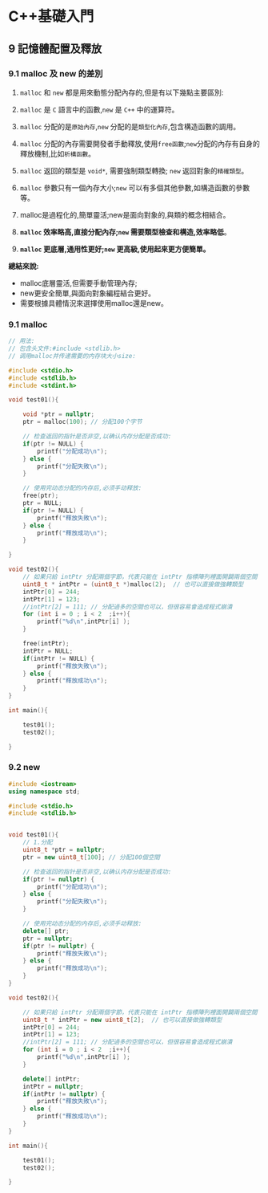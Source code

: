 # C++基礎入門


## 9 記憶體配置及釋放

### 9.1 malloc 及 new 的差別

1. `malloc` 和 `new` 都是用來動態分配內存的,但是有以下幾點主要區別:

2. `malloc` 是 `C` 語言中的函數,`new` 是 `C++` 中的運算符。

3. `malloc` 分配的是`原始內存`,`new` 分配的是`類型化內存`,包含構造函數的調用。

4. `malloc` 分配的內存需要開發者手動釋放,使用`free函數`;`new`分配的內存有自身的釋放機制,比如`析構函數`。

5. `malloc` 返回的類型是 `void*`, 需要強制類型轉換; `new` 返回對象的`精確類型`。

6. `malloc` 參數只有一個內存大小;`new` 可以有多個其他參數,如構造函數的參數等。

7. malloc是過程化的,簡單靈活;new是面向對象的,與類的概念相結合。

8. **`malloc` 效率略高,直接分配內存;`new` 需要類型檢查和構造,效率略低**。

9. **`malloc` 更底層,通用性更好;`new` 更高級,使用起來更方便簡單。**

**總結來說:**

* malloc底層靈活,但需要手動管理內存;
* new更安全簡單,與面向對象編程結合更好。
* 需要根據具體情況來選擇使用malloc還是new。

### 9.1 malloc
```c++
// 用法:
// 包含头文件:#include <stdlib.h>
// 调用malloc并传递需要的内存块大小size:

#include <stdio.h>
#include <stdlib.h>
#include <stdint.h>

void test01(){

    void *ptr = nullptr; 
    ptr = malloc(100); // 分配100个字节

    // 检查返回的指针是否非空,以确认内存分配是否成功:
    if(ptr != NULL) {
        printf("分配成功\n");
    } else {
        printf("分配失敗\n");
    }

    // 使用完动态分配的内存后,必须手动释放:
    free(ptr);
    ptr = NULL;
    if(ptr != NULL) {
        printf("釋放失敗\n");
    } else {
        printf("釋放成功\n");
    }

}

void test02(){
    // 如果只給 intPtr 分配兩個字節，代表只能在 intPtr 指標陣列裡面開闢兩個空間
    uint8_t * intPtr = (uint8_t *)malloc(2);  // 也可以直接做強轉類型
    intPtr[0] = 244;
    intPtr[1] = 123;
    //intPtr[2] = 111; // 分配過多的空間也可以，但很容易會造成程式崩潰
    for (int i = 0 ; i < 2  ;i++){
        printf("%d\n",intPtr[i] );
    }

    free(intPtr);
    intPtr = NULL;
    if(intPtr != NULL) {
        printf("釋放失敗\n");
    } else {
        printf("釋放成功\n");
    }
}

int main(){

    test01();
    test02();

}

```

### 9.2 new
```c++
#include <iostream>
using namespace std;

#include <stdio.h>
#include <stdlib.h>


void test01(){
    // 1.分配
    uint8_t *ptr = nullptr; 
    ptr = new uint8_t[100]; // 分配100個空間

    // 检查返回的指针是否非空,以确认内存分配是否成功:
    if(ptr != nullptr) {
        printf("分配成功\n");
    } else {
        printf("分配失敗\n");
    }

    // 使用完动态分配的内存后,必须手动释放:
    delete[] ptr;
    ptr = nullptr;
    if(ptr != nullptr) {
        printf("釋放失敗\n");
    } else {
        printf("釋放成功\n");
    }
}

void test02(){

    // 如果只給 intPtr 分配兩個字節，代表只能在 intPtr 指標陣列裡面開闢兩個空間
    uint8_t * intPtr = new uint8_t[2];  // 也可以直接做強轉類型
    intPtr[0] = 244;
    intPtr[1] = 123;
    //intPtr[2] = 111; // 分配過多的空間也可以，但很容易會造成程式崩潰
    for (int i = 0 ; i < 2  ;i++){
        printf("%d\n",intPtr[i] );
    }

    delete[] intPtr;
    intPtr = nullptr;
    if(intPtr != nullptr) {
        printf("釋放失敗\n");
    } else {
        printf("釋放成功\n");
    }
}

int main(){

    test01();
    test02();

}
```



